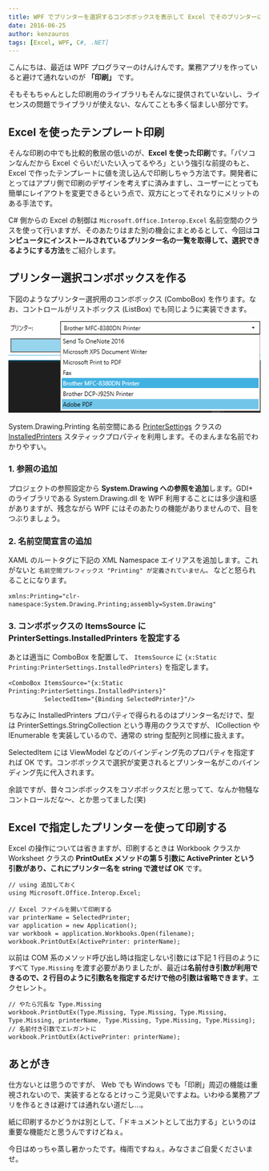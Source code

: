 ```yaml
---
title: WPF でプリンターを選択するコンボボックスを表示して Excel でそのプリンターに印刷する
date: 2016-06-25
author: kenzauros
tags: [Excel, WPF, C#, .NET]
---
```


こんにちは、最近は WPF プログラマーのけんけんです。業務アプリを作っていると避けて通れないのが **「印刷」** です。

そもそもちゃんとした印刷用のライブラリもそんなに提供されていないし、ライセンスの問題でライブラリが使えない、なんてことも多く悩ましい部分です。

## Excel を使ったテンプレート印刷

そんな印刷の中でも比較的敷居の低いのが、**Excel を使った印刷**です。「パソコンなんだから Excel ぐらいだいたい入ってるやろ」という強引な前提のもと、Excel で作ったテンプレートに値を流し込んで印刷しちゃう方法です。開発者にとってはアプリ側で印刷のデザインを考えずに済みますし、ユーザーにとっても簡単にレイアウトを変更できるという点で、双方にとってそれなりにメリットのある手法です。

C# 側からの Excel の制御は `Microsoft.Office.Interop.Excel` 名前空間のクラスを使って行いますが、そのあたりはまた別の機会にまとめるとして、今回は**コンピュータにインストールされているプリンター名の一覧を取得して、選択できるようにする方法**をご紹介します。

## プリンター選択コンボボックスを作る

下図のようなプリンター選択用のコンボボックス (ComboBox) を作ります。なお、コントロールがリストボックス (ListBox) でも同じように実装できます。

![WPF でプリンター選択コンボボックスをつくる](images/printer-selector-in-wpf-1.png)

System.Drawing.Printing 名前空間にある [PrinterSettings](https://msdn.microsoft.com/ja-jp/library/system.drawing.printing.printersettings(v=vs.110).aspx) クラスの [InstalledPrinters](https://msdn.microsoft.com/ja-jp/library/system.drawing.printing.printersettings.installedprinters(v=vs.110).aspx) スタティックプロパティを利用します。そのまんまな名前でわかりやすい。

### 1. 参照の追加

プロジェクトの参照設定から **System.Drawing への参照を追加**します。GDI+ のライブラリである System.Drawing.dll を WPF 利用することには多少違和感がありますが、残念ながら WPF にはそのあたりの機能がありませんので、目をつぶりましょう。

### 2. 名前空間宣言の追加

XAML のルートタグに下記の XML Namespace エイリアスを追加します。これがないと `名前空間プレフィックス "Printing" が定義されていません。` などと怒られることになります。

```
xmlns:Printing="clr-namespace:System.Drawing.Printing;assembly=System.Drawing"
```

### 3. コンボボックスの ItemsSource に PrinterSettings.InstalledPrinters を設定する

あとは適当に ComboBox を配置して、 `ItemsSource` に `{x:Static Printing:PrinterSettings.InstalledPrinters}` を指定します。
```
<ComboBox ItemsSource="{x:Static Printing:PrinterSettings.InstalledPrinters}"
          SelectedItem="{Binding SelectedPrinter}"/>
```

ちなみに InstalledPrinters プロパティで得られるのはプリンター名だけで、型は PrinterSettings.StringCollection という専用のクラスですが、 ICollection や IEnumerable を実装しているので、通常の string 型配列と同様に扱えます。

SelectedItem には ViewModel などのバインディング先のプロパティを指定すれば OK です。コンボボックスで選択が変更されるとプリンター名がこのバインディング先に代入されます。

余談ですが、昔々コンボボックスをコソボボックスだと思ってて、なんか物騒なコントロールだな～、とか思ってました(笑)

## Excel で指定したプリンターを使って印刷する

Excel の操作については省きますが、印刷するときは Workbook クラスか Worksheet クラスの **PrintOutEx メソッドの第 5 引数に ActivePrinter という引数があり、これにプリンター名を string で渡せば OK** です。

```
// using 追加しておく
using Microsoft.Office.Interop.Excel;

// Excel ファイルを開いて印刷する
var printerName = SelectedPrinter;
var application = new Application();
var workbook = application.Workbooks.Open(filename);
workbook.PrintOutEx(ActivePrinter: printerName);
```

以前は COM 系のメソッド呼び出し時は指定しない引数には下記 1 行目のようにすべて `Type.Missing` を渡す必要がありましたが、最近は**名前付き引数が利用できるので、2 行目のように引数名を指定するだけで他の引数は省略できます**。エクセレント。

```
// やたら冗長な Type.Missing
workbook.PrintOutEx(Type.Missing, Type.Missing, Type.Missing, Type.Missing, printerName, Type.Missing, Type.Missing, Type.Missing);
// 名前付き引数でエレガントに
workbook.PrintOutEx(ActivePrinter: printerName);
```

## あとがき


仕方ないとは思うのですが、 Web でも Windows でも「印刷」周辺の機能は重視されないので、実装するとなるとけっこう泥臭いですよね。いわゆる業務アプリを作るときは避けては通れない道だし...。

紙に印刷するかどうかは別として、「ドキュメントとして出力する」というのは重要な機能だと思うんですけどねぇ。

今日はめっちゃ蒸し暑かったです。梅雨ですねぇ。みなさまご自愛くださいませ。
